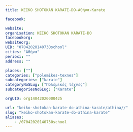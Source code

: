 ```yaml
---
title: KEIKO SHOTOKAN KARATE-DO-Αθήνα-Karate

facebook:

website:
organisation: KEIKO SHOTOKAN KARATE-DO
facebookorg:
websiteorg:
UID: "07042020140730school"
cities: "Αθήνα"
perioxi: ""
address: ""

places: [""]
categories: ["polemikes-texnes"]
subcategories: ["karate"]
categoryNoSLug: ["Πολεμικές τέχνες"]
subcategoriesNoSLug: ["Karate"]

orgUID: org14042020000425

url: "keiko-shotokan-karate-do-athina-karate/athina//"
slug: "keiko-shotokan-karate-do-athina-karate"
aliases:
    - /07042020140730school
---
```





